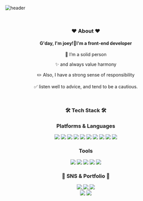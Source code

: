 <h1
style="
position: absolute;
width: 1px;
height: 1px;
padding: 0;
margin: -1px;
overflow: hidden;
clip: rect(0, 0, 0, 0);
white-space: nowrap;
border-width: 0;
"
>About me</h1>

![header](https://capsule-render.vercel.app/api?type=waving&color=auto&height=400&section=header&text=Joe%20Youngmin&fontSize=90) 

<div style="text-align:center;">
<br />
<h3>❤️ About ❤️</h3>
<h4> G'day, I'm joey!👋I'm a <span>front-end developer</span></h4>

<p>🚧 I’m a solid person</p>
<p>✨ and always value harmony</p>
<p>✏️ Also, I have a strong sense of responsibility</p>
<p>✅ listen well to advice, and tend to be a cautious.</p>
<br />
</div>

<div style="text-align:center;"><h3><b>🛠 Tech Stack 🛠</b></h3></div>
 
 <div style="text-align:center;">
  <h3 style="text-align:center;"><b>Platforms & Languages</b></h3>
    <img src="https://img.shields.io/badge/HTML5-E34F26?style=flat&logo=HTML5&logoColor=white" />
    <img src="https://img.shields.io/badge/CSS3-1572B6?style=flat&logo=CSS3&logoColor=white" />
    <img src="https://img.shields.io/badge/JavaScript-F7DF1E?style=flat&logo=JavaScript&logoColor=white" />
    <img src="https://img.shields.io/badge/TypeScript-3178C6?style=flat&logo=TypeScript&logoColor=white" />
    <img src="https://img.shields.io/badge/jQuery-0769AD?style=flat&logo=jQuery&logoColor=white" />
    <img src="https://img.shields.io/badge/react-61DAFB?style=flat&logo=react&logoColor=black" />
    <img src="https://img.shields.io/badge/Redux-764ABC?style=flat&logo=Redux&logoColor=white" />
    <img src="https://img.shields.io/badge/MobX-FF9955?style=flat&logo=MobX&logoColor=white" />
    <img src="https://img.shields.io/badge/styledcomponents-DB7093?style=flat&logo=styled-components&logoColor=white" />
    <img src="https://img.shields.io/badge/Sass-CC6699?style=flat&logo=Sass&logoColor=white" />
</div>

<div style="text-align:center;">
    <h3> Tools </h3>
</div>

<div style="text-align:center;">
    <img src="https://img.shields.io/badge/Visual%20Studio%20Code-007ACC?style=flat&logo=VisualStudioCode&logoColor=white" />
    <img src="https://img.shields.io/badge/GitHub-181717?style=flat&logo=GitHub&logoColor=white" />
    <img src="https://img.shields.io/badge/git-F05032?style=flat&logo=git&logoColor=white" />
    <img src="https://img.shields.io/badge/Adobe XD-FF61F6?style=flat&logo=AdobeXD&logoColor=white" />
    <img src="https://img.shields.io/badge/Figma-F24E1E?style=flat&logo=Figma&logoColor=white" />
</div>

<div style="text-align:center;">
    <h3>🎨 SNS & Portfolio 🎨</h3>
</div>

<div style="text-align:center;">
    <a href="#!">
        <img src="https://img.shields.io/badge/Portfolio-FF3633?style=flat&logo=Micro.blog&logoColor=white" />
    </a>
    <a href="https://velog.io/@joeyoungmin">
        <img src="https://img.shields.io/badge/Blog-FF9800?style=flat&logo=Blogger&logoColor=white" />
    </a>
    <a href="mailto:quswmf45@naver.com">
        <img src="https://img.shields.io/badge/Mail-30B980?style=flat&logo=Gmail&logoColor=white" />
    </a>
</div>

<div style="text-align:center;">
    <img src="https://github-readme-stats.vercel.app/api/top-langs/?username=joeyoungmin&layout=compact">
    <img src="https://github-readme-stats.vercel.app/api?username=joeyoungmin&show_icons=true">
</div>



</div>
